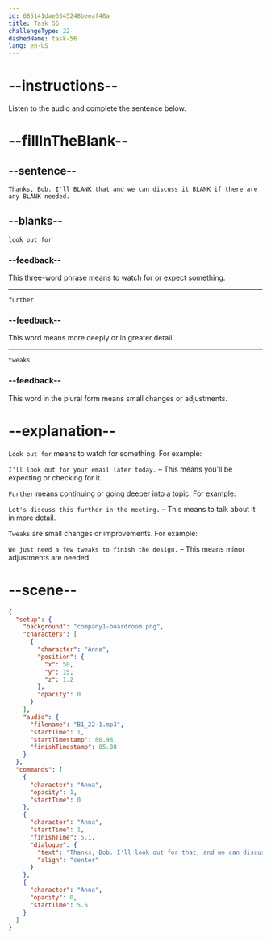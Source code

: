 ```yaml
---
id: 685141dae6345248beeaf40a
title: Task 56
challengeType: 22
dashedName: task-56
lang: en-US
---
```


<!-- (Audio) Anna: Thanks, Bob. I'll look out for that and we can discuss it further if there are any tweaks needed. -->

# --instructions--

Listen to the audio and complete the sentence below.

# --fillInTheBlank--

## --sentence--

`Thanks, Bob. I'll BLANK that and we can discuss it BLANK if there are any BLANK needed.`

## --blanks--

`look out for`

### --feedback--

This three-word phrase means to watch for or expect something.

---

`further`

### --feedback--

This word means more deeply or in greater detail.

---

`tweaks`

### --feedback--

This word in the plural form means small changes or adjustments.

# --explanation--

`Look out for` means to watch for something. For example:  

`I'll look out for your email later today.` – This means you'll be expecting or checking for it.

`Further` means continuing or going deeper into a topic. For example:  

`Let's discuss this further in the meeting.` – This means to talk about it in more detail.

`Tweaks` are small changes or improvements. For example:  

`We just need a few tweaks to finish the design.` – This means minor adjustments are needed.

# --scene--

```json
{
  "setup": {
    "background": "company1-boardroom.png",
    "characters": [
      {
        "character": "Anna",
        "position": {
          "x": 50,
          "y": 15,
          "z": 1.2
        },
        "opacity": 0
      }
    ],
    "audio": {
      "filename": "B1_22-1.mp3",
      "startTime": 1,
      "startTimestamp": 80.98,
      "finishTimestamp": 85.08
    }
  },
  "commands": [
    {
      "character": "Anna",
      "opacity": 1,
      "startTime": 0
    },
    {
      "character": "Anna",
      "startTime": 1,
      "finishTime": 5.1,
      "dialogue": {
        "text": "Thanks, Bob. I'll look out for that, and we can discuss it further if there are any tweaks needed.",
        "align": "center"
      }
    },
    {
      "character": "Anna",
      "opacity": 0,
      "startTime": 5.6
    }
  ]
}
```
